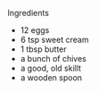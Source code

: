 Ingredients
- 12 eggs
- 6 tsp sweet cream
- 1 tbsp butter
- a bunch of chives
- a good, old skillt
- a wooden spoon
